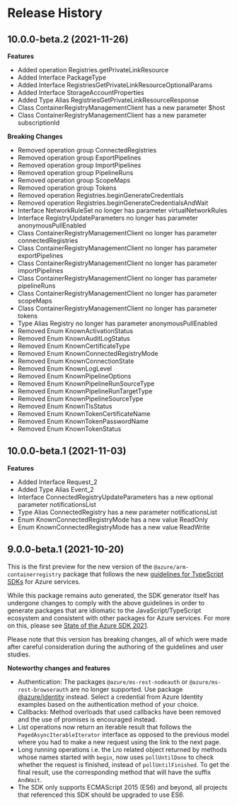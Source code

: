 # Release History

## 10.0.0-beta.2 (2021-11-26)
    
**Features**

  - Added operation Registries.getPrivateLinkResource
  - Added Interface PackageType
  - Added Interface RegistriesGetPrivateLinkResourceOptionalParams
  - Added Interface StorageAccountProperties
  - Added Type Alias RegistriesGetPrivateLinkResourceResponse
  - Class ContainerRegistryManagementClient has a new parameter $host
  - Class ContainerRegistryManagementClient has a new parameter subscriptionId

**Breaking Changes**

  - Removed operation group ConnectedRegistries
  - Removed operation group ExportPipelines
  - Removed operation group ImportPipelines
  - Removed operation group PipelineRuns
  - Removed operation group ScopeMaps
  - Removed operation group Tokens
  - Removed operation Registries.beginGenerateCredentials
  - Removed operation Registries.beginGenerateCredentialsAndWait
  - Interface NetworkRuleSet no longer has parameter virtualNetworkRules
  - Interface RegistryUpdateParameters no longer has parameter anonymousPullEnabled
  - Class ContainerRegistryManagementClient no longer has parameter connectedRegistries
  - Class ContainerRegistryManagementClient no longer has parameter exportPipelines
  - Class ContainerRegistryManagementClient no longer has parameter importPipelines
  - Class ContainerRegistryManagementClient no longer has parameter pipelineRuns
  - Class ContainerRegistryManagementClient no longer has parameter scopeMaps
  - Class ContainerRegistryManagementClient no longer has parameter tokens
  - Type Alias Registry no longer has parameter anonymousPullEnabled
  - Removed Enum KnownActivationStatus
  - Removed Enum KnownAuditLogStatus
  - Removed Enum KnownCertificateType
  - Removed Enum KnownConnectedRegistryMode
  - Removed Enum KnownConnectionState
  - Removed Enum KnownLogLevel
  - Removed Enum KnownPipelineOptions
  - Removed Enum KnownPipelineRunSourceType
  - Removed Enum KnownPipelineRunTargetType
  - Removed Enum KnownPipelineSourceType
  - Removed Enum KnownTlsStatus
  - Removed Enum KnownTokenCertificateName
  - Removed Enum KnownTokenPasswordName
  - Removed Enum KnownTokenStatus
    
## 10.0.0-beta.1 (2021-11-03)
    
**Features**

  - Added Interface Request_2
  - Added Type Alias Event_2
  - Interface ConnectedRegistryUpdateParameters has a new optional parameter notificationsList
  - Type Alias ConnectedRegistry has a new parameter notificationsList
  - Enum KnownConnectedRegistryMode has a new value ReadOnly
  - Enum KnownConnectedRegistryMode has a new value ReadWrite
    
## 9.0.0-beta.1 (2021-10-20)

This is the first preview for the new version of the `@azure/arm-containerregistry` package that follows the new [guidelines for TypeScript SDKs](https://azure.github.io/azure-sdk/typescript_introduction.html) for Azure services.

While this package remains auto generated, the SDK generator itself has undergone changes to comply with the above guidelines in order to generate packages that are idiomatic to the JavaScript/TypeScript ecosystem and consistent with other packages for Azure services. For more on this, please see [State of the Azure SDK 2021](https://devblogs.microsoft.com/azure-sdk/state-of-the-azure-sdk-2021/).

Please note that this version has breaking changes, all of which were made after careful consideration during the authoring of the guidelines and user studies.

**Noteworthy changes and features**
- Authentication: The packages `@azure/ms-rest-nodeauth` or `@azure/ms-rest-browserauth` are no longer supported. Use package [@azure/identity](https://www.npmjs.com/package/@azure/identity) instead. Select a credential from Azure Identity examples based on the authentication method of your choice.
- Callbacks: Method overloads that used callbacks have been removed and the use of promises is encouraged instead.
- List operations now return an iterable result that follows the `PagedAsyncIterableIterator` interface as opposed to the previous model where you had to make a new request using the link to the next page.
- Long running operations i.e. the Lro related object returned by methods whose names started with `begin`, now uses `pollUntilDone` to check whether the request is finished, instead of `pollUntilFinished`. To get the final result, use the corresponding method that will have the suffix `AndWait`.
- The SDK only supports ECMAScript 2015 (ES6) and beyond, all projects that referenced this SDK should be upgraded to use ES6.
